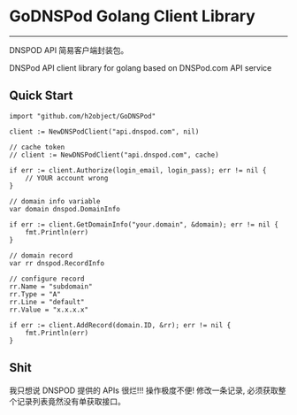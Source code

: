 # GoDNSPod Golang Client Library
--------------------------------

DNSPOD API 简易客户端封装包。

DNSPod API client library for golang based on DNSPod.com API service


## Quick Start

````
import "github.com/h2object/GoDNSPod"

client := NewDNSPodClient("api.dnspod.com", nil)

// cache token
// client := NewDNSPodClient("api.dnspod.com", cache)

if err := client.Authorize(login_email, login_pass); err != nil {
	// YOUR account wrong
}

// domain info variable
var domain dnspod.DomainInfo

if err := client.GetDomainInfo("your.domain", &domain); err != nil {
	fmt.Println(err)
}

// domain record
var rr dnspod.RecordInfo

// configure record
rr.Name = "subdomain"
rr.Type = "A"
rr.Line = "default"
rr.Value = "x.x.x.x"

if err := client.AddRecord(domain.ID, &rr); err != nil {
	fmt.Println(err)
}

````

## Shit

我只想说 DNSPOD 提供的 APIs 很烂!!! 操作极度不便! 修改一条记录, 必须获取整个记录列表竟然没有单获取接口。